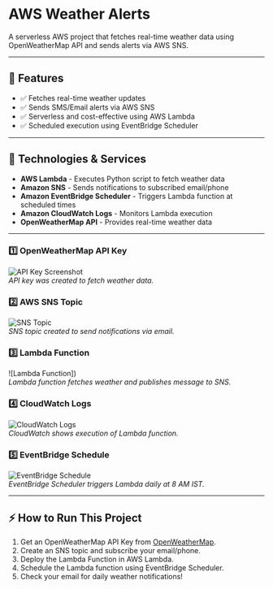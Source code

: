 # AWS Weather Alerts

A serverless AWS project that fetches real-time weather data using OpenWeatherMap API and sends alerts via AWS SNS.

---

## 🚀 Features
- ✅ Fetches real-time weather updates
- ✅ Sends SMS/Email alerts via AWS SNS
- ✅ Serverless and cost-effective using AWS Lambda
- ✅ Scheduled execution using EventBridge Scheduler

---

## 🔧 Technologies & Services
- **AWS Lambda** - Executes Python script to fetch weather data
- **Amazon SNS** - Sends notifications to subscribed email/phone
- **Amazon EventBridge Scheduler** - Triggers Lambda function at scheduled times
- **Amazon CloudWatch Logs** - Monitors Lambda execution
- **OpenWeatherMap API** - Provides real-time weather data

---


### 1️⃣ OpenWeatherMap API Key
![API Key Screenshot]()  
*API key was created to fetch weather data.*

### 2️⃣ AWS SNS Topic
![SNS Topic]()  
*SNS topic created to send notifications via email.*

### 3️⃣ Lambda Function
![Lambda Function])  
*Lambda function fetches weather and publishes message to SNS.*

### 4️⃣ CloudWatch Logs
![CloudWatch Logs]()  
*CloudWatch shows execution of Lambda function.*

### 5️⃣ EventBridge Schedule
![EventBridge Schedule]()  
*EventBridge Scheduler triggers Lambda daily at 8 AM IST.*

---

## ⚡ How to Run This Project
1. Get an OpenWeatherMap API Key from [OpenWeatherMap](https://home.openweathermap.org/api_keys).  
2. Create an SNS topic and subscribe your email/phone.  
3. Deploy the Lambda Function in AWS Lambda.  
4. Schedule the Lambda function using EventBridge Scheduler.  
5. Check your email for daily weather notifications!
